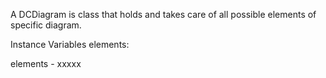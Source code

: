 A DCDiagram is class that holds and takes care of all possible elements of specific diagram.

Instance Variables
	elements:		<Object>

elements
	- xxxxx
